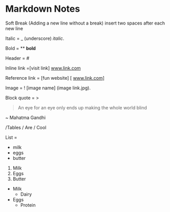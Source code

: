 # Markdown Notes
Soft Break (Adding a new line without a break) insert two spaces after each new line

Italic = _ (underscore) _italic_. 

Bold = ** **bold**

Header = # 

Inline link =[visit link] www.link.com

Reference link = [fun website] [ www.link.com]

Image = ! [image name] (image link.jpg). 

Block quote = >

> An eye for an eye only ends up making the whole world blind

~ Mahatma Gandhi

/Tables / Are / Cool

List =
* milk
* eggs
* butter

1. Milk
2. Eggs
3. Butter

* Milk
	* Dairy
* Eggs
	* Protein
